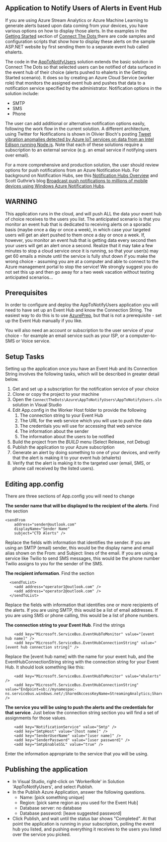 ## Application to Notify Users of Alerts in Event Hub ##

If you are using Azure Stream Analytics or Azure Machine Learning to generate alerts based upon data coming from your devices, you have various options on how to display those alerts. In the examples in the [Getting Started](https://github.com/Azure/connectthedots/blob/master/GettingStarted.md ) section of [Connect The Dots ](https://github.com/Azure/connectthedots ) there are code samples and configuration scripts that show how to display these alerts on the sample ASP.NET website by first sending them to a separate event hub called ehalerts. 

The code in the [AppToNotifyUsers](https://tbd) solution extends the basic solution in Connect The Dots so that selected users can be notified of data surfaced in the event hub of their choice (alerts pushed to ehalerts in the Getting Started scenario). It does so by creating an Azure Cloud Service (worker role) that monitors the assigned event hub and pushes that data to a notification service specified by the administrator. Notification options in the solution include:

- SMTP
- SMS
- Phone

The user can add additional or alternative notification options easily, following the work flow in the current solution. A different architecture, using Twitter for Notifications is shown in Olivier Bloch's posting [Tweet vibration anomalies detected by Azure IoT services on data from an Intel Edison running Node.js](https://azure.microsoft.com/en-us/documentation/samples/iot-hub-nodejs-intel-edison-vibration-anomaly-detection/). Note that each of these solutions require a subscription to an external service (e.g. an email service if notifying users over email). 

For a more comprehensive and production solution, the user should review options for push notifications from an Azure Notification Hub. For background on Notification Hubs, see this [Notification Hubs Overview](https://msdn.microsoft.com/library/azure/jj927170.aspx) and Scott Guthrie’s blog [Broadcast push notifications to millions of mobile devices using Windows Azure Notification Hubs](http://weblogs.asp.net/scottgu/broadcast-push-notifications-to-millions-of-mobile-devices-using-windows-azure-notification-hubs).  

## WARNING ##

This application runs in the cloud, and will push ALL the data your event hub of choice receives to the users you list. The anticipated scenario is that you monitor an event hub that is dedicated to receiving alerts on a sporadic basis (maybe once a day or once a week), in which case your targeted users will get an alert pushed to them once a day or once a week. If, however, you monitor an event hub that is getting data every second then your users will get an alert once a second. Realize that it may take a few minutes to stop a cloud service once it is running, so that your user(s) may get 60 emails a minute until the service is fully shut down if you make the wrong choice - assuming you are at a computer and able to connect to the Azure management portal to stop the service! We strongly suggest you do not set this up and then go away for a two week vacation without testing anticipated scenarios...


## Prerequisites ##

In order to configure and deploy the AppToNotifyUsers application you will need to have set up an Event Hub and know the Connection String. The easiest way to do this is to use [AzurePrep](https://github.com/Azure/connectthedots/tree/master/Azure/AzurePrep ), but that is not a prerequisite - set up the Event Hub manually if you like.

You will also need an account or subscription to the user service of your choice - for example an email service such as your ISP, or a computer-to-SMS or Voice service.

## Setup Tasks ##

Setting up the application once you have an Event Hub and its Connection String involves the following tasks, which will be described in greater detail below.

1. Get and set up a subscription for the notification service of your choice
2. Clone or copy the project to your machine 
2. Open the `ConnectTheDots\Azure\AppToNotifyUsers\AppToNotifyUsers.sln` solution in Visual Studio
3. Edit App.config in the Worker Host folder to provide the following
	1. The connection string to your Event Hub
	2. The URL for the web service which you will use to push the data
	3. The credentials you will use for accessing that web service
	4. The information about the sender
	5. The information about the users to be notified
4. Build the project from the *BUILD* menu (Select Release, not Debug)
5. Publish the application to your Azure subscription
6. Generate an alert by doing something to one of your devices, and verify that the alert is making it to your event hub (ehalerts)
7. Verify that the alert is making it to the targeted user (email, SMS, or phone call received by the listed users).


## Editing app.config ##

There are three sections of App.config you will need to change

**The sender name that will be displayed to the recipient of the alerts**. Find the section

	<sendFrom
	    address="sender@outlook.com"
	    displayName="Sender Name"
	    subject="CTD Alerts" />

Replace the fields with information that identifies the sender. If you are using an SMTP (email) sender, this would be the display name and email alias shown on the From: and Subject: lines of the email. If you are using a service like Twilio to send SMS messages, this would be the phone number Twilio assigns to you for the sender of the SMS. 

**The recipient information**. Find the section

	  <sendToList>
	    <add address="operator1@outlook.com" />
	    <add address="operator2@outlook.com" />
	  </sendToList>

Replace the fields with information that identifies one or more recipients of the alerts. If you are using SMTP, this would be a list of email addresses. If you are using SMS or phone calling, this would be a list of phone numbers.

**The connection string to your Event Hub**. Find the strings

	    <add key="Microsoft.ServiceBus.EventHubToMonitor" value="[event hub name]" /> 
	    <add key="Microsoft.ServiceBus.EventHubConnectionString" value="[event hub connection string]" />

Replace the [event hub name] with the name for your event hub, and the EventHubConnectionString string with the connection string for your Event Hub. It should look something like this:

	    <add key="Microsoft.ServiceBus.EventHubToMonitor" value="ehalerts" /> 
	    <add key="Microsoft.ServiceBus.EventHubConnectionString" value="Endpoint=sb://mynamespac-ns.servicebus.windows.net/;SharedAccessKeyName=StreamingAnalytics;SharedAccessKey=X4a22abcXiRnA3dhBbzu0oHml3a6aLbTNuffrHJ0vHY=" />

**The service you will be using to push the alerts and the credentials for that service**. Just below the connection string section you will find a set of assignments for those values.

	    <add key="NotificationService" value="Smtp" />
	    <add key="SmtpHost" value="[host name]" />
	    <add key="SenderUserName" value="[user name]" />
	    <add key="SenderPassword" value="[user password]" />    
	    <add key="SmtpEnableSSL" value="true" />

Enter the information appropriate to the service that you will be using.

## Publishing the application ##

* In Visual Studio, right-click on 'WorkerRole' in Solution 'AppToNotifyUsers', and select *Publish*.
* In the Publish Azure Application, answer the following questions. 
    * Name: [pick something unique]
    * Region: [pick same region as you used for the Event Hub]
    * Database server: no database
    * Database password: [leave suggested password]
* Click Publish, and wait until the status bar shows "Completed". At that point the application is running in your subscription, polling the event hub you listed, and pushing everything it receives to the users you listed over the service you picked.

